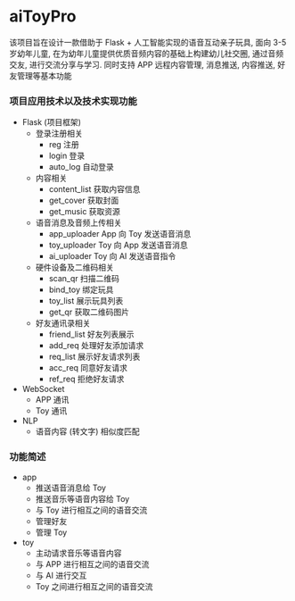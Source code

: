 # aiToyPro

该项目旨在设计一款借助于 Flask + 人工智能实现的语音互动亲子玩具, 
面向 3-5 岁幼年儿童, 在为幼年儿童提供优质音频内容的基础上构建幼儿社交圈, 
通过音频交友, 进行交流分享与学习. 同时支持 APP 远程内容管理, 消息推送, 内容推送, 
好友管理等基本功能

### 项目应用技术以及技术实现功能

- Flask (项目框架)
    - 登录注册相关
        - reg  注册
        - login  登录
        - auto_log  自动登录
    - 内容相关
        - content_list  获取内容信息
        - get_cover  获取封面
        - get_music  获取资源
    - 语音消息及音频上传相关
        - app_uploader  App 向 Toy 发送语音消息
        - toy_uploader  Toy 向 App 发送语音消息
        - ai_uploader  Toy 向 AI 发送语音指令
    - 硬件设备及二维码相关
        - scan_qr  扫描二维码
        - bind_toy  绑定玩具
        - toy_list  展示玩具列表
        - get_qr  获取二维码图片
    - 好友通讯录相关
        - friend_list  好友列表展示
        - add_req  处理好友添加请求
        - req_list  展示好友请求列表
        - acc_req  同意好友请求
        - ref_req  拒绝好友请求
- WebSocket
    - APP 通讯
    - Toy 通讯
- NLP
    - 语音内容 (转文字) 相似度匹配

### 功能简述

- app
    - 推送语音消息给 Toy
    - 推送音乐等语音内容给 Toy
    - 与 Toy 进行相互之间的语音交流
    - 管理好友
    - 管理 Toy
- toy
    - 主动请求音乐等语音内容
    - 与 APP 进行相互之间的语音交流
    - 与 AI 进行交互
    - Toy 之间进行相互之间的语音交流
